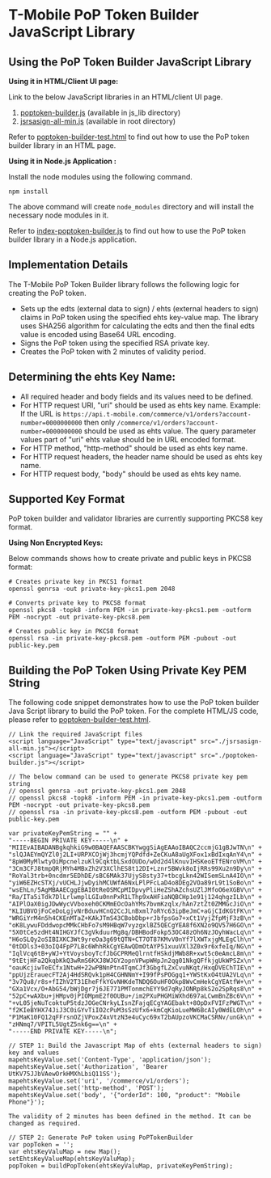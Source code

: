 # T-Mobile PoP Token Builder JavaScript Library
  
##  Using the PoP Token Builder JavaScript Library

**Using it in HTML/Client UI page:**

Link to the below JavaScript libraries in an HTML/client UI page.

1. [poptoken-builder.js](./poptoken-builder.js) (available in js_lib directory)
2. [jsrsasign-all-min.js](./js-lib/jsrsasign-all-min.js) (available in root directory)

Refer to [poptoken-builder-test.html](./html_example/poptoken-builder-test.html) to find out how to use the PoP token builder library in an HTML page.

**Using it in Node.js Application :**

Install the node modules using the following command.

```
npm install
```

The above command will create `node_modules` directory and will install the necessary node modules in it.

Refer to [index-poptoken-builder.js](./node_example/index-poptoken-builder.js) to find out how to use the PoP token builder library in a Node.js application.

## Implementation Details

The T-Mobile PoP Token Builder library follows the following logic for creating the PoP token.

* Sets up the edts (external data to sign) / ehts (external headers to sign) claims in PoP token using the specified ehts key-value map. The library uses SHA256 algorithm for calculating the edts and then the final edts value is encoded using Base64 URL encoding.
* Signs the PoP token using the specified RSA private key.
* Creates the PoP token with 2 minutes of validity period.

## Determining the ehts Key Name:

* All required header and body fields and its values need to be defined. 
* For HTTP request URI, "uri" should be used as ehts key name. Example: If the URL is `https://api.t-mobile.com/commerce/v1/orders?account-number=0000000000` then only `/commerce/v1/orders?account-number=0000000000` should be used as ehts value. The query parameter values part of "uri" ehts value should be in URL encoded format. 
* For HTTP method, "http-method" should be used as ehts key name.  
* For HTTP request headers, the header name should be used as ehts key name.  
* For HTTP request body, "body" should be used as ehts key name.  

## Supported Key Format

PoP token builder and validator libraries are currently supporting PKCS8 key format.

**Using Non Encrypted Keys:**

Below commands shows how to create private and public keys in PKCS8 format:

```
# Creates private key in PKCS1 format
openssl genrsa -out private-key-pkcs1.pem 2048

# Converts private key to PKCS8 format
openssl pkcs8 -topk8 -inform PEM -in private-key-pkcs1.pem -outform PEM -nocrypt -out private-key-pkcs8.pem

# Creates public key in PKCS8 format
openssl rsa -in private-key-pkcs8.pem -outform PEM -pubout -out public-key.pem

```
  
##  Building the PoP Token Using Private Key PEM String

The following code snippet demonstrates how to use the PoP token builder Java Script library to build the PoP token. For the complete HTML/JS code, please refer to [poptoken-builder-test.html](poptoken-builder-test.html).
 
```
// Link the required JavaScript files
<script language="JavaScript" type="text/javascript" src="./jsrsasign-all-min.js"></script>
<script language="JavaScript" type="text/javascript" src="./poptoken-builder.js"></script>

// The below command can be used to generate PKCS8 private key pem string
// openssl genrsa -out private-key-pkcs1.pem 2048
// openssl pkcs8 -topk8 -inform PEM -in private-key-pkcs1.pem -outform PEM -nocrypt -out private-key-pkcs8.pem
// openssl rsa -in private-key-pkcs8.pem -outform PEM -pubout -out public-key.pem

var privateKeyPemString = "" +
"-----BEGIN PRIVATE KEY-----\n" +
"MIIEvAIBADANBgkqhkiG9w0BAQEFAASCBKYwggSiAgEAAoIBAQC2ccmjG1gBJwTN\n" +
"slQJAEYmQYZl0j2LI+URPXCOjWj3hcmjYQPdfd+ZeCKuA8aUgXFox1xBdIxqAnY4\n" +
"8pW0MyMlwtyOiMpcnelzuKl9CqktbLSxdOUDo/wOd2d4lKnuvIHSKeoETfENroVM\n" +
"3Cm3CFJ8tmpQRjMYh4MBxZh2V3XClhES8t12DI+Lznr5BWvk8oIjRRs99Xu2n9Dy\n" +
"RoYal3trb+0ncdmr5EDhDE/sBC6MAk37UjyS8sty37+tbcgLkn42WISemSLnA4IO\n" +
"yiW6EZHcSTXj/vUCHLJjwDyihMCUWfA6NxLPlPFcLaD4o8DEg2VOa89rL9t1SoBo\n" +
"wsEhLn/5AgMBAAECggEBAI0tReOSMCpMIDpvyPliHeZShAZchsUZlJMfoO6eXGBV\n" +
"Ra/ITa5iTdk7DlLrlwmplLGIu0nnPxR1LThp9xAHFiaNQBCHp1e91j124qhgzILb\n" +
"AIPlOaX0igJDwWycVVboxeh0CKMmEOcOahYMs7bvmKzqlx/hAn7ztZt0ZMMGcJiO\n" +
"KLIUBVOjFoCeDoLgjvNrBduvHCnQ2CcJLnBxml7oRYc63ipBeJmC+aGjCIdKGtFK\n" +
"WRGiYrM4n5h4CKEnMTaZ+KAkJTmS43CBobDbp+rJbfpsGo7+xCt1VyjZfpMjF3zB\n" +
"oK8LywuFDddwopcMMkCHbFo7sM9HBqW7vyzgxlBZ5QECgYEA8f6XN2o9QV57H6GO\n" +
"5X0tCe5zdHt4NIHGYJfC3gVkduurMg8q/DBHBodFokp53OC48zOh6NzJOyhWacLq\n" +
"H6oSLQy2oSIBIXKC3Wt9yreOa3g69tQTN+CT7OT87KMvV0nYf7lXWTxjgMLEgClh\n" +
"0tDDls3+03oIQ4FpP7LBc6WhhRkCgYEAwQDmOtAYP51xuuVXl3Z0x9r6xfeIq/NG\n" +
"IqlVcq6tB+yWJ+YtVoysboyTcfJbGCPRMeQlrntfHSkdjMWb8R+xwt5c0eAmcL8m\n" +
"9tEtjHFa2QkqbKkQ3wRmS6KXJ8WJGY2opnVPwpWHpJn2qg01NkgQFfkjgUkWPSZx\n" +
"oauKcjiwTeECfx1NtwH+22wPBNnPtn4TqmCJf3GbgfLZxCvuNKqt/HxqDVEChTIE\n" +
"ppUjzErauecFT2Aj4HdSRQvk1pH4CGHNNmY+I99fPsPOGgq1+YWStKxO4tUA2VLq\n" +
"3v7Qu8/r8s+fIZhV2T31EheFfkYGvNHKdeTNDQ6OuHF0Okp8WvCmHekCgYEAtfW+\n" +
"GXa1Vcx/O+AbG54/bWjDgr7j6JE771PMTonmchEYY9d7qRyJONRp8kS2o2SpRqs8\n" +
"52pC+wAXbu+jHMpv0jPIOMpmE2f0OUBu+/im2PXuPHGMiWXhd697aLCwmBnZBc6V\n" +
"+vL05jeNuTcoktuP5tdzJOGeCNrkyLIsnZFajqECgYAGEbakt+8OpDxFVIFzPWGT\n" +
"f2KIeBYHX74JiJ3C0iGYvTiIO2cPuM3sSzUfx6+kmCqKioLueMW6BcAIy0WdELOh\n" +
"P1MaK10FQ12qFFrsnOZjVPoxZ4xVtzN3e4uCyc69xT2bAUpzoVKCMaCSRNv/unGk\n" +
"zHNmq7/VPITL5UgtZ5nk6g==\n" +
"-----END PRIVATE KEY-----\n";

// STEP 1: Build the Javascript Map of ehts (external headers to sign) key and values
mapehtsKeyValue.set('Content-Type', 'application/json');
mapehtsKeyValue.set('Authorization', 'Bearer UtKV75JJbVAewOrkHMXhLbiQ11SS');
mapehtsKeyValue.set('uri', '/commerce/v1/orders');
mapehtsKeyValue.set('http-method', 'POST');
mapehtsKeyValue.set('body', '{"orderId": 100, "product": "Mobile Phone"}');

The validity of 2 minutes has been defined in the method. It can be changed as required.

// STEP 2: Generate PoP token using PoPTokenBuilder
var popToken = '';
var ehtsKeyValuMap = new Map();
setEhtsKeyValueMap(ehtsKeyValuMap);
popToken = buildPopToken(ehtsKeyValuMap, privateKeyPemString);

```
